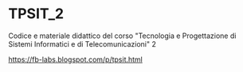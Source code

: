# TPSIT_2
Codice e materiale didattico del corso "Tecnologia e Progettazione di Sistemi Informatici e di Telecomunicazioni" 2

https://fb-labs.blogspot.com/p/tpsit.html
